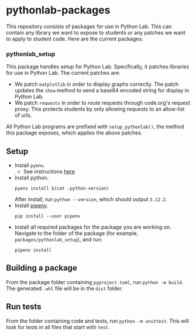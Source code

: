 # pythonlab-packages
This repository consists of packages for use in Python Lab. This can contain any library we want to expose to
students or any patches we want to apply to student code. Here are the current packages:

### pythonlab_setup
This package handles setup for Python Lab. Specifically, it patches libraries for use in Python Lab.
The current patches are:
- We patch `matplotlib` in order to display graphs correctly. The patch updates the `show` method to send
  a base64 encoded string for display in Python Lab.
- We patch `requests` in order to route requests through code.org's request proxy. This protects students
  by only allowing requests to an allow-list of urls.

All Python Lab programs are prefixed with `setup_pythonlab()`, the method this package exposes, which applies
the above patches.

## Setup
- Install `pyenv`. 
    - See instructions [here](https://github.com/pyenv/pyenv?tab=readme-ov-file#getting-pyenv)
- Install python.
    ```
    pyenv install $(cat .python-version)
    ```
    After install, run `python --version`, which should output `3.12.2`.
- Install [pipenv](https://pipenv.pypa.io/en/latest/).
    ```
    pip install --user pipenv
    ```
- Install all required packages for the package you are working on. Navigate to the folder of the package (for example, `packages/pythonlab_setup`), and run:
    ```
    pipenv install
    ```

## Building a package
From the package folder containing `pyproject.toml`, run `python -m build`. The generated `.whl` file will be in the `dist` folder.

## Run tests
From the folder containing code and tests, run `python -m unittest`. This will look for tests in all files that start with `test`.